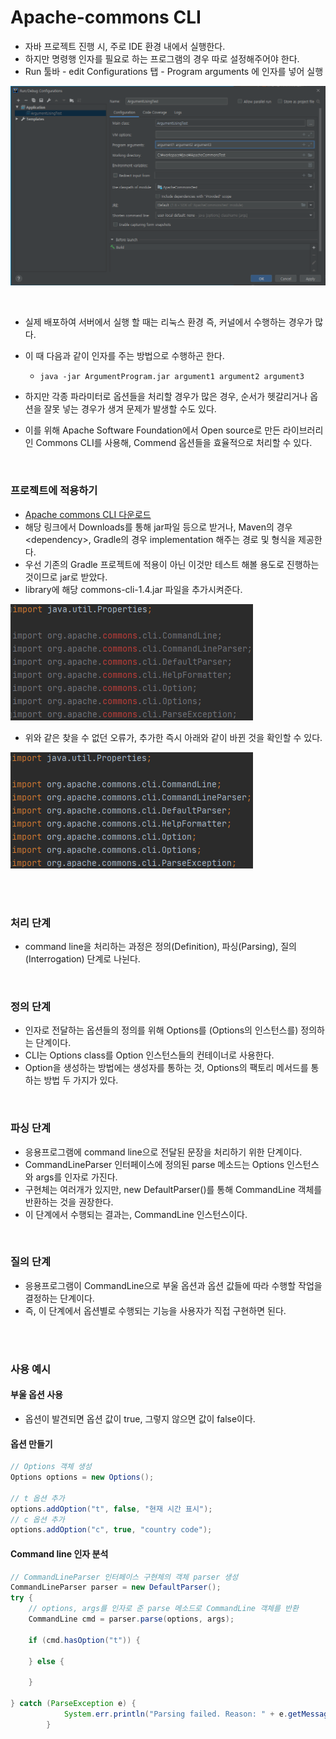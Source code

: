 # Apache-commons CLI
* 자바 프로젝트 진행 시, 주로 IDE 환경 내에서 실행한다. 
* 하지만 명령행 인자를 필요로 하는 프로그램의 경우 따로 설정해주어야 한다.
* Run 툴바 - edit Configurations 탭 - Program arguments 에 인자를 넣어 실행

![image-20210120000418644](./images/image-20210120000418644.png)

<br/>

* 실제 배포하여 서버에서 실행 할 때는 리눅스 환경 즉, 커널에서 수행하는 경우가 많다.

* 이 때 다음과 같이 인자를 주는 방법으로 수행하곤 한다.

  * ```
    java -jar ArgumentProgram.jar argument1 argument2 argument3
    ```

* 하지만 각종 파라미터로 옵션들을 처리할 경우가 많은 경우, 순서가 헷갈리거나 옵션을 잘못 넣는 경우가 생겨 문제가 발생할 수도 있다.

* 이를 위해 Apache Software Foundation에서 Open source로 만든 라이브러리인 Commons CLI를 사용해, Commend 옵션들을 효율적으로 처리할 수 있다.

<br/>

### 프로젝트에 적용하기

* [Apache commons CLI 다운로드](https://search.maven.org/artifact/commons-cli/commons-cli/1.4/jar)
* 해당 링크에서 Downloads를 통해 jar파일 등으로 받거나, Maven의 경우 \<dependency>, Gradle의 경우 implementation 해주는 경로 및 형식을 제공한다.
* 우선 기존의 Gradle 프로젝트에 적용이 아닌 이것만 테스트 해볼 용도로 진행하는 것이므로 jar로 받았다.
* library에 해당 commons-cli-1.4.jar 파일을 추가시켜준다.

![image-20210120112734522](./images/image-20210120112734522.png)

* 위와 같은 찾을 수 없던 오류가, 추가한 즉시 아래와 같이 바뀐 것을 확인할 수 있다.

![image-20210120112810091](./images/image-20210120112810091.png)

<br/>

<br/>

### 처리 단계

* command line을 처리하는 과정은 정의(Definition), 파싱(Parsing), 질의(Interrogation) 단계로 나뉜다.

<br/>

### 정의 단계

* 인자로 전달하는 옵션들의 정의를 위해 Options를 (Options의 인스턴스를) 정의하는 단계이다.
* CLI는 Options class를 Option 인스턴스들의 컨테이너로 사용한다.
* Option을 생성하는 방법에는 생성자를 통하는 것, Options의 팩토리 메서드를 통하는 방법 두 가지가 있다.

<br/>

### 파싱 단계

* 응용프로그램에 command line으로 전달된 문장을 처리하기 위한 단계이다.
* CommandLineParser 인터페이스에 정의된 parse 메소드는 Options 인스턴스와 args를 인자로 가진다.
* 구현체는 여러개가 있지만, new DefaultParser()를 통해 CommandLine 객체를 반환하는 것을 권장한다.
* 이 단계에서 수행되는 결과는, CommandLine 인스턴스이다.

<br/>

### 질의 단계

* 응용프로그램이 CommandLine으로 부울 옵션과 옵션 값들에 따라 수행할 작업을 결정하는 단계이다.
* 즉, 이 단계에서 옵션별로 수행되는 기능을 사용자가 직접 구현하면 된다.

<br/>

<br/>

### 사용 예시

#### 부울 옵션 사용

* 옵션이 발견되면 옵션 값이 true, 그렇지 않으면 값이 false이다.

#### 옵션 만들기

```java
// Options 객체 생성
Options options = new Options();

// t 옵션 추가
options.addOption("t", false, "현재 시간 표시");
// c 옵션 추가
options.addOption("c", true, "country code");
```

#### Command line 인자 분석

```java
// CommandLineParser 인터페이스 구현체의 객체 parser 생성
CommandLineParser parser = new DefaultParser();
try {
    // options, args를 인자로 준 parse 메소드로 CommandLine 객체를 반환
	CommandLine cmd = parser.parse(options, args);
    
    if (cmd.hasOption("t")) {

    } else {
    
    }
    
} catch (ParseException e) {
            System.err.println("Parsing failed. Reason: " + e.getMessage());
        }
```

